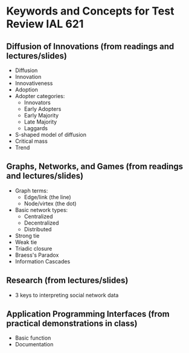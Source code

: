 # Keywords and Concepts for Test Review IAL 621

## Diffusion of Innovations (from readings and lectures/slides)
- Diffusion
- Innovation
- Innovativeness
- Adoption
- Adopter categories:
  - Innovators
  - Early Adopters
  - Early Majority
  - Late Majority
  - Laggards
- S-shaped model of diffusion
- Critical mass
- Trend

## Graphs, Networks, and Games (from readings and lectures/slides)
- Graph terms:
  - Edge/link (the line)
  - Node/virtex (the dot)
- Basic network types:
  - Centralized
  - Decentralized
  - Distributed
- Strong tie
- Weak tie
- Triadic closure
- Braess's Paradox
- Information Cascades

## Research (from lectures/slides)
- 3 keys to interpreting social network data

## Application Programming Interfaces (from practical demonstrations in class)
- Basic function
- Documentation
